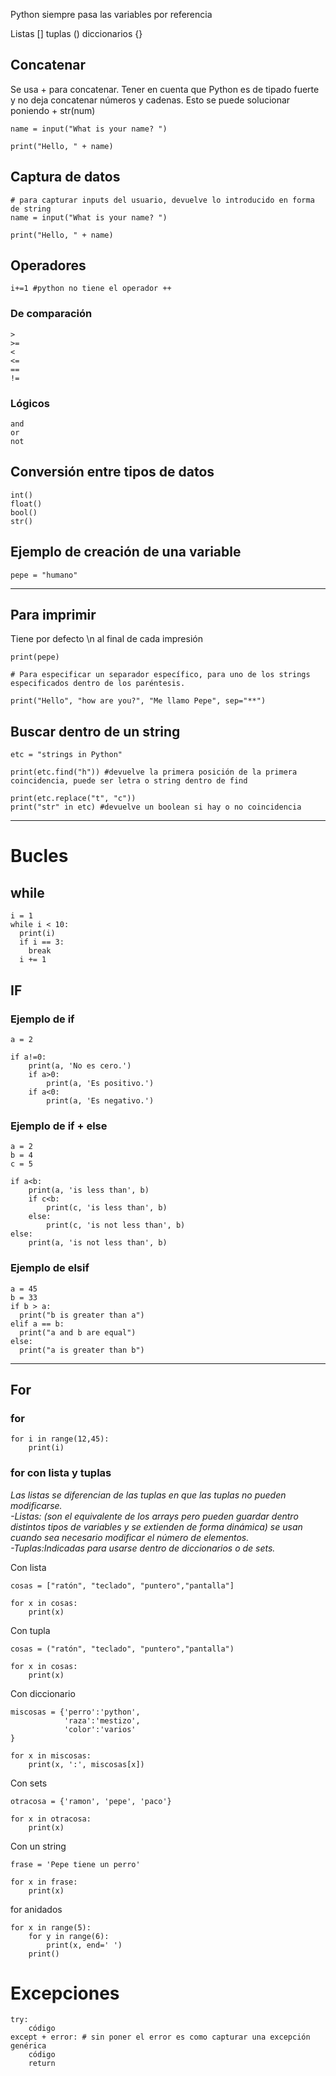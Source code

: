 Python siempre pasa las variables por referencia

Listas []
tuplas ()
diccionarios {}

## Concatenar

Se usa + para concatenar. Tener en cuenta que Python es de tipado fuerte y no deja concatenar números y cadenas.
Esto se puede solucionar poniendo + str(num)
```
name = input("What is your name? ")

print("Hello, " + name)
```
## Captura de datos

```
# para capturar inputs del usuario, devuelve lo introducido en forma de string
name = input("What is your name? ")

print("Hello, " + name)
```

## Operadores 

`i+=1 #python no tiene el operador ++ `
### De comparación

```
>
>=
<
<=
==
!=
```
### Lógicos
```
and
or
not
```

## Conversión entre tipos de datos
```
int()
float()
bool()
str() 
```

## Ejemplo de creación de una variable
```
pepe = "humano"
```
***
## Para imprimir 
Tiene por defecto \n al final de cada impresión

```
print(pepe)

# Para especificar un separador específico, para uno de los strings especificados dentro de los paréntesis.

print("Hello", "how are you?", "Me llamo Pepe", sep="**") 
```

## Buscar dentro de un string 
```
etc = "strings in Python"

print(etc.find("h")) #devuelve la primera posición de la primera coincidencia, puede ser letra o string dentro de find

print(etc.replace("t", "c"))
print("str" in etc) #devuelve un boolean si hay o no coincidencia
```
***
# Bucles
## while
```
i = 1
while i < 10:
  print(i)
  if i == 3:
    break
  i += 1
```



## IF

### Ejemplo de if 

```
a = 2

if a!=0:
	print(a, 'No es cero.')
	if a>0:
		print(a, 'Es positivo.')
	if a<0:
		print(a, 'Es negativo.')
```

### Ejemplo de if + else
```
a = 2
b = 4
c = 5

if a<b:
	print(a, 'is less than', b)
	if c<b:
		print(c, 'is less than', b)
	else:
		print(c, 'is not less than', b)
else:
	print(a, 'is not less than', b)
```

### Ejemplo de elsif

```
a = 45
b = 33
if b > a:
  print("b is greater than a")
elif a == b:
  print("a and b are equal")
else:
  print("a is greater than b")
```


***
## For

### for
```
for i in range(12,45):
    print(i)
```

### for con lista y tuplas
*Las listas se diferencian de las tuplas en que las tuplas no pueden modificarse.<br> -Listas: (son el equivalente de los arrays pero pueden guardar dentro distintos tipos de variables y se extienden de forma dinámica) se usan cuando sea necesario modificar el número de elementos.<br> -Tuplas:Indicadas para usarse dentro de diccionarios o de sets.*

Con lista
```
cosas = ["ratón", "teclado", "puntero","pantalla"]

for x in cosas:
    print(x)
```

Con tupla
```
cosas = ("ratón", "teclado", "puntero","pantalla")

for x in cosas:
    print(x)
```

Con diccionario
```
miscosas = {'perro':'python',
            'raza':'mestizo', 
            'color':'varios'
}

for x in miscosas:
	print(x, ':', miscosas[x])
```

Con sets
```
otracosa = {'ramon', 'pepe', 'paco'}

for x in otracosa:
	print(x)
```


Con un string
```
frase = 'Pepe tiene un perro'

for x in frase:
	print(x)
```

for anidados
```
for x in range(5):
    for y in range(6):
        print(x, end=' ')
    print()
```

# Excepciones

```
try: 
    código
except + error: # sin poner el error es como capturar una excepción genérica
    código
    return
```